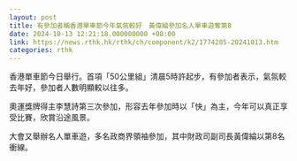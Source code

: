 ```yaml
---
layout: post
title: 有參加者稱香港單車節今年氣氛較好　黃偉綸參加名人單車遊奪第8
date: 2024-10-13 12:21:18.000000000 +08:00
link: https://news.rthk.hk/rthk/ch/component/k2/1774285-20241013.htm
categories: rthk
---
```


香港單車節今日舉行。首項「50公里組」清晨5時許起步，有參加者表示，氣氛較去年好，參加者人數明顯較以往多。

奧運獎牌得主李慧詩第三次參加，形容去年參加時以「快」為主，今年可以真正享受比賽，欣賞沿途風景。

大會又舉辦名人單車遊，多名政商界領袖參加，其中財政司副司長黃偉綸以第8名衝線。

